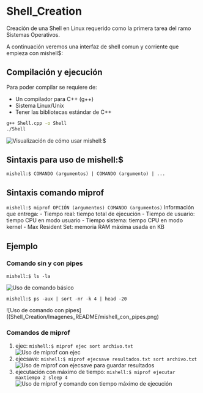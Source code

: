 # Shell_Creation
Creación de una Shell en Linux requerido como la primera tarea del ramo Sistemas Operativos.

A continuación veremos una interfaz de shell comun y corriente que empieza con mishell$: 

## Compilación y ejecución
Para poder compilar se requiere de:
- Un compilador para C++ (g++)
- Sistema Linux/Unix
- Tener las bibliotecas estándar de C++ 

```bash
g++ Shell.cpp -o Shell  
./Shell
```
![Visualización de cómo usar mishell:$](Shell_Creation/Imagenes_README/Compilar_Ejecutar.png)

## Sintaxis para uso de mishell:$ 
```mishell:$ COMANDO (argumentos) | COMANDO (argumento) | ...```

## Sintaxis comando miprof 
```mishell:$ miprof OPCIÓN (argumentos) COMANDO (argumentos)```
  Información que entrega:
    - Tiempo real: tiempo total de ejecución 
    - Tiempo de usuario: tiempo CPU en modo usuario
    - Tiempo sistema: tiempo CPU en modo kernel
    - Max Resident Set: memoria RAM máxima usada en KB

## Ejemplo
### Comando sin y con pipes 

```mishell:$ ls -la```

![Uso de comando básico](Shell_Creation/Imagenes_README/mishell_sin_pipes.png)

```mishell:$ ps -aux | sort -nr -k 4 | head -20```

![Uso de comando con pipes]((Shell_Creation/Imagenes_README/mishell_con_pipes.png)

### Comandos de miprof
1. ejec: 
```mishell:$ miprof ejec sort archivo.txt```
![Uso de miprof con ejec](Shell_Creation/Imagenes_README/miprof_ejec.png)
2. ejecsave: 
```mishell:$ miprof ejecsave resultados.txt sort archivo.txt```
![Uso de miprof con ejecsave para guardar resultados](Shell_Creation/Imagenes_README/miprof_ejecsave.png)
3. ejecutación con máximo de tiempo: 
```mishell:$ miprof ejecutar maxtiempo 2 sleep 4```
![Uso de miprof y comando con tiempo máximo de ejecución](Shell_Creation/Imagenes_README/miprof_maxtiempo.png)




